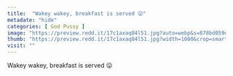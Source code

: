 ```yaml
---
title:  "Wakey wakey, breakfast is served 😛"
metadate: "hide"
categories: [ God Pussy ]
image: "https://preview.redd.it/17c1axaq84l51.jpg?auto=webp&s=878bd059ee509140fd755281df69367f9009538a"
thumb: "https://preview.redd.it/17c1axaq84l51.jpg?width=1080&crop=smart&auto=webp&s=79494d1a0fd1f9b9ff4a7a8206676639633e8fa9"
visit: ""
---
```

Wakey wakey, breakfast is served 😛
